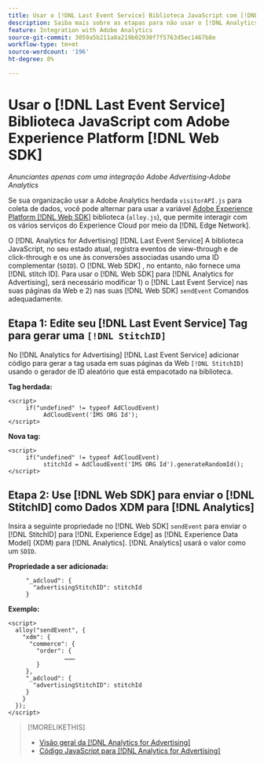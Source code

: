 ```yaml
---
title: Usar o [!DNL Last Event Service] Biblioteca JavaScript com [!DNL Web SDK]
description: Saiba mais sobre as etapas para não usar o [!DNL Analytics] [!DNL visitorAPI] para a [!DNL Experience Platform] [!DNL Web SDK] biblioteca para seu [!DNL Analytics for Advertising] implementação.
feature: Integration with Adobe Analytics
source-git-commit: 3059a5b211a8a219b02930f7f5763d5ec1467b8e
workflow-type: tm+mt
source-wordcount: '196'
ht-degree: 0%

---
```


# Usar o [!DNL Last Event Service] Biblioteca JavaScript com Adobe Experience Platform [!DNL Web SDK]

*Anunciantes apenas com uma integração Adobe Advertising-Adobe Analytics*

Se sua organização usar a Adobe Analytics herdada `visitorAPI.js` para coleta de dados, você pode alternar para usar a variável [Adobe Experience Platform [!DNL Web SDK]](https://experienceleague.adobe.com/docs/experience-platform/edge/home.html) biblioteca (`alloy.js`), que permite interagir com os vários serviços do Experience Cloud por meio da [!DNL Edge Network].

O [!DNL Analytics for Advertising] [!DNL Last Event Service] A biblioteca JavaScript, no seu estado atual, registra eventos de view-through e de click-through e os une às conversões associadas usando uma ID complementar (`SDID`). O [!DNL Web SDK] , no entanto, não fornece uma [!DNL stitch ID]. Para usar o [!DNL Web SDK] para [!DNL Analytics for Advertising], será necessário modificar 1) o [!DNL Last Event Service] nas suas páginas da Web e 2) nas suas [!DNL Web SDK] `sendEvent` Comandos adequadamente.

## Etapa 1: Edite seu [!DNL Last Event Service] Tag para gerar uma `[!DNL StitchID]`

No [!DNL Analytics for Advertising] [!DNL Last Event Service] adicionar código para gerar a tag usada em suas páginas da Web `[!DNL StitchID]` usando o gerador de ID aleatório que está empacotado na biblioteca.

**Tag herdada:**

```
<script>
     if("undefined" != typeof AdCloudEvent) 
          AdCloudEvent('IMS ORG Id');
</script>
```

**Nova tag:**

```
<script>
     if("undefined" != typeof AdCloudEvent) 
          stitchId = AdCloudEvent('IMS ORG Id').generateRandomId();
</script>
```

## Etapa 2: Use [!DNL Web SDK] para enviar o [!DNL StitchID] como Dados XDM para [!DNL Analytics]

Insira a seguinte propriedade no [!DNL Web SDK] `sendEvent` para enviar o [!DNL StitchID] para [!DNL Experience Edge] as [!DNL Experience Data Model] (XDM) para [!DNL Analytics].<!-- The library will send the StitchID to [!DNL Experience Edge] as `[_adcloud.advertisingStitchID](https://github.com/adobe/xdm/blob/master/docs/reference/adobe/experience/adcloud/stitch.schema.md)`. --> [!DNL Analytics] usará o valor como um `SDID`.

**Propriedade a ser adicionada:**

```
     "_adcloud": {
       "advertisingStitchID": stitchId
     }
```

**Exemplo:**

```
<script>
  alloy("sendEvent", {
    "xdm": {
      "commerce": {
        "order": {
                ………
        }
     },
     "_adcloud": {
       "advertisingStitchID": stitchId
     }
    }
  });
</script>
```

>[!MORELIKETHIS]
>
>* [Visão geral da [!DNL Analytics for Advertising]](overview.md)
>* [Código JavaScript para [!DNL Analytics for Advertising]](/help/integrations/analytics/javascript.md)

